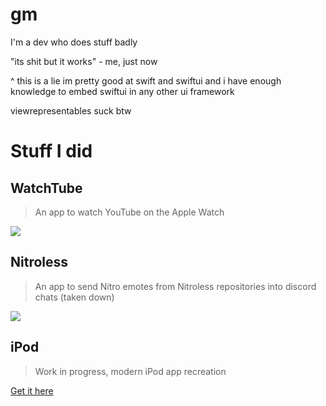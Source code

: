 # gm
I'm a dev who does stuff badly 

"its shit but it works" - me, just now

^ this is a lie im pretty good at swift and swiftui and i have enough knowledge to embed swiftui in any other ui framework

viewrepresentables suck btw

# Stuff I did
## WatchTube
> An app to watch YouTube on the Apple Watch
<a href="https://apps.apple.com/us/app/watchtube/id1599884909">
  <img src="https://developer.apple.com/assets/elements/badges/download-on-the-app-store.svg">
</a>

## Nitroless
> An app to send Nitro emotes from Nitroless repositories into discord chats (taken down)
<a href="https://apps.apple.com/us/app/watchtube/id1599884909">
  <img src="https://developer.apple.com/assets/elements/badges/download-on-the-app-store.svg">
</a>

## iPod
> Work in progress, modern iPod app recreation

[Get it here](https://github.com/llsc12/iPod)
